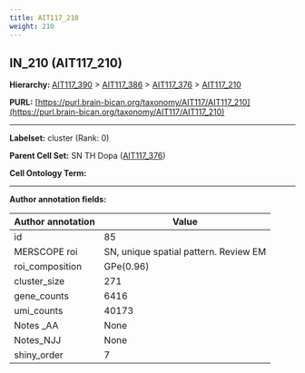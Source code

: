 ```yaml
---
title: AIT117_210
weight: 210
---
```

## IN_210 (AIT117_210)
<b>Hierarchy: </b>
[AIT117_390](../AIT117_390) >
[AIT117_386](../AIT117_386) >
[AIT117_376](../AIT117_376) >
[AIT117_210](../AIT117_210)

**PURL:** [https://purl.brain-bican.org/taxonomy/AIT117/AIT117_210](https://purl.brain-bican.org/taxonomy/AIT117/AIT117_210)

---


**Labelset:** cluster (Rank: 0)

**Parent Cell Set:** SN TH Dopa ([AIT117_376](../AIT117_376))



**Cell Ontology Term:** 

[MARKER GENES.]: #


---

[TRANSFERRED ANNOTATIONS.]: #


[AUTHOR ANNOTATION FIELDS.]: #


**Author annotation fields:**

| Author annotation | Value |
|-------------------|-------|
|id|85|
|MERSCOPE roi|SN, unique spatial pattern. Review EM|
|roi_composition|GPe(0.96)|
|cluster_size|271|
|gene_counts|6416|
|umi_counts|40173|
|Notes _AA|None|
|Notes_NJJ|None|
|shiny_order|7|
